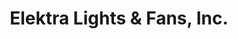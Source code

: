 ---
title: "Elektra Lights & Fans, Inc."
url: /wauwatosa/elektra-lights-and-fans-inc/
shop: lamps
---